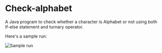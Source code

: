 # Check-alphabet
A Java program to check whether a character is Alphabet or not using both If-else statement and turnary operator.

Here's a sample run:

![Sample run](https://user-images.githubusercontent.com/41565191/57978332-ace8f080-7a20-11e9-8989-9ea51407cf4e.PNG)
